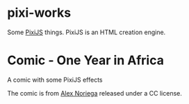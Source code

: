 # pixi-works

Some [PixiJS](http://www.pixijs.com/) things. PixiJS is an HTML creation engine.

# Comic - One Year in Africa
A comic with some PixiJS effects

The comic is from [Alex Noriega](http://www.snotm.com/) released under a CC license.

